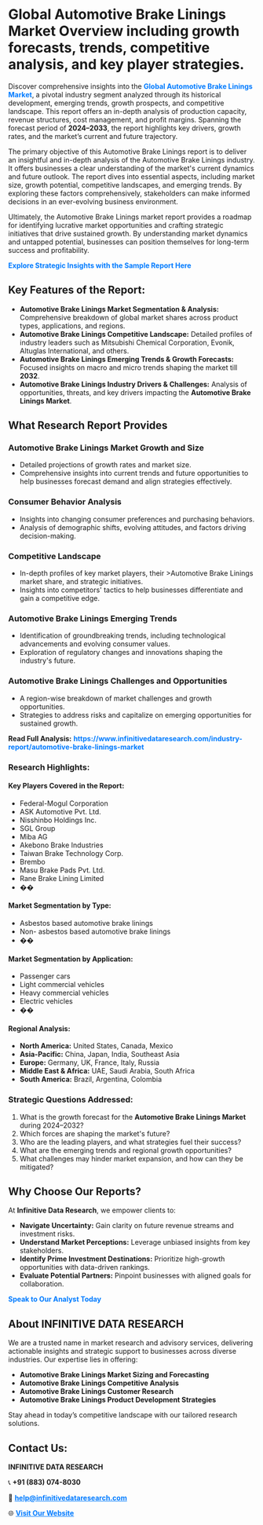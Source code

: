 <h1>Global Automotive Brake Linings Market Overview including growth forecasts, trends, competitive analysis, and key player strategies.</h1>
<p>
Discover comprehensive insights into the 
<a href="https://www.infinitivedataresearch.com/industry-report/automotive-brake-linings-market" rel="dofollow" style="color: #007BFF; text-decoration: none;"><strong>Global Automotive Brake Linings Market</strong></a>, a pivotal industry segment analyzed through its historical development, emerging trends, growth prospects, and competitive landscape. This report offers an in-depth analysis of production capacity, revenue structures, cost management, and profit margins. Spanning the forecast period of <strong>2024–2033</strong>, the report highlights key drivers, growth rates, and the market’s current and future trajectory.
</p>
<p>
The primary objective of this Automotive Brake Linings report is to deliver an insightful and in-depth analysis of the Automotive Brake Linings industry. It offers businesses a clear understanding of the market's current dynamics and future outlook. The report dives into essential aspects, including market size, growth potential, competitive landscapes, and emerging trends. By exploring these factors comprehensively, stakeholders can make informed decisions in an ever-evolving business environment.
</p>
<p>
Ultimately, the Automotive Brake Linings market report provides a roadmap for identifying lucrative market opportunities and crafting strategic initiatives that drive sustained growth. By understanding market dynamics and untapped potential, businesses can position themselves for long-term success and profitability.
</p>
<p>
<a href="https://www.infinitivedataresearch.com/request-sample/reportId=109247" style="color: #007BFF; text-decoration: none;"><strong>Explore Strategic Insights with the Sample Report Here</strong></a>
</p>

<h2>Key Features of the Report:</h2>
<ul>
<li><strong>Automotive Brake Linings Market Segmentation & Analysis:</strong> Comprehensive breakdown of global market shares across product types, applications, and regions.</li>
<li><strong>Automotive Brake Linings Competitive Landscape:</strong> Detailed profiles of industry leaders such as Mitsubishi Chemical Corporation, Evonik, Altuglas International, and others.</li>
<li><strong>Automotive Brake Linings Emerging Trends & Growth Forecasts:</strong> Focused insights on macro and micro trends shaping the market till <strong>2032</strong>.</li>
<li><strong>Automotive Brake Linings Industry Drivers & Challenges:</strong> Analysis of opportunities, threats, and key drivers impacting the <strong>Automotive Brake Linings Market</strong>.</li>
</ul>

<h2>What Research Report Provides</h2>
<h3>Automotive Brake Linings Market Growth and Size</h3>
<ul>
<li>Detailed projections of growth rates and market size.</li>
<li>Comprehensive insights into current trends and future opportunities to help businesses forecast demand and align strategies effectively.</li>
</ul>

<h3>Consumer Behavior Analysis</h3>
<ul>
<li>Insights into changing consumer preferences and purchasing behaviors.</li>
<li>Analysis of demographic shifts, evolving attitudes, and factors driving decision-making.</li>
</ul>

<h3>Competitive Landscape</h3>
<ul>
<li>In-depth profiles of key market players, their >Automotive Brake Linings market share, and strategic initiatives.</li>
<li>Insights into competitors' tactics to help businesses differentiate and gain a competitive edge.</li>
</ul>

<h3>Automotive Brake Linings Emerging Trends</h3>
<ul>
<li>Identification of groundbreaking trends, including technological advancements and evolving consumer values.</li>
<li>Exploration of regulatory changes and innovations shaping the industry's future.</li>
</ul>

<h3>Automotive Brake Linings Challenges and Opportunities</h3>
<ul>
<li>A region-wise breakdown of market challenges and growth opportunities.</li>
<li>Strategies to address risks and capitalize on emerging opportunities for sustained growth.</li>
</ul>
<p><strong>Read Full Analysis:</strong> <a href="https://www.infinitivedataresearch.com/industry-report/automotive-brake-linings-market" rel="dofollow" style="color: #007BFF; text-decoration: none;"><strong>https://www.infinitivedataresearch.com/industry-report/automotive-brake-linings-market</strong></a></p>
<h3>Research Highlights:</h3>
<h4>Key Players Covered in the Report:</h4>
<ul><li>Federal-Mogul Corporation</li><li>ASK Automotive Pvt. Ltd.</li><li>Nisshinbo Holdings Inc.</li><li>SGL Group</li><li>Miba AG</li><li>Akebono Brake Industries</li><li>Taiwan Brake Technology Corp.</li><li>Brembo</li><li>Masu Brake Pads Pvt. Ltd.</li><li>Rane Brake Lining Limited</li><li>��</li></ul>
<h4>Market Segmentation by Type:</h4>
<ul><li>Asbestos based automotive brake linings</li><li>Non- asbestos based automotive brake linings</li><li>��</li></ul>
<h4>Market Segmentation by Application:</h4>
<ul><li>Passenger cars</li><li>Light commercial vehicles</li><li>Heavy commercial vehicles</li><li>Electric vehicles</li><li>��</li></ul>

<h4>Regional Analysis:</h4>
<ul>
<li><strong>North America:</strong> United States, Canada, Mexico</li>
<li><strong>Asia-Pacific:</strong> China, Japan, India, Southeast Asia</li>
<li><strong>Europe:</strong> Germany, UK, France, Italy, Russia</li>
<li><strong>Middle East & Africa:</strong> UAE, Saudi Arabia, South Africa</li>
<li><strong>South America:</strong> Brazil, Argentina, Colombia</li>
</ul>

<h3>Strategic Questions Addressed:</h3>
<ol>
<li>What is the growth forecast for the <strong>Automotive Brake Linings Market</strong> during 2024–2032?</li>
<li>Which forces are shaping the market's future?</li>
<li>Who are the leading players, and what strategies fuel their success?</li>
<li>What are the emerging trends and regional growth opportunities?</li>
<li>What challenges may hinder market expansion, and how can they be mitigated?</li>
</ol>

<h2>Why Choose Our Reports?</h2>
<p>At <strong>Infinitive Data Research</strong>, we empower clients to:</p>
<ul>
<li><strong>Navigate Uncertainty:</strong> Gain clarity on future revenue streams and investment risks.</li>
<li><strong>Understand Market Perceptions:</strong> Leverage unbiased insights from key stakeholders.</li>
<li><strong>Identify Prime Investment Destinations:</strong> Prioritize high-growth opportunities with data-driven rankings.</li>
<li><strong>Evaluate Potential Partners:</strong> Pinpoint businesses with aligned goals for collaboration.</li>
</ul>
<p><a href="https://www.infinitivedataresearch.com/industry-report/automotive-brake-linings-market" rel="dofollow" style="color: #007BFF; text-decoration: none;"><strong>Speak to Our Analyst Today</strong></a></p>

<h2>About INFINITIVE DATA RESEARCH</h2>
<p>We are a trusted name in market research and advisory services, delivering actionable insights and strategic support to businesses across diverse industries. Our expertise lies in offering:</p>
<ul>
<li><strong>Automotive Brake Linings Market Sizing and Forecasting</strong></li>
<li><strong>Automotive Brake Linings Competitive Analysis</strong></li>
<li><strong>Automotive Brake Linings Customer Research</strong></li>
<li><strong>Automotive Brake Linings Product Development Strategies</strong></li>
</ul>
<p>Stay ahead in today’s competitive landscape with our tailored research solutions.</p>

<h2>Contact Us:</h2>
<p><strong>INFINITIVE DATA RESEARCH</strong></p>
<p>📞 <strong>+91 (883) 074-8030</strong></p>
<p>📧 <strong><a href="mailto:help@infinitivedataresearch.com" style="color: #007BFF;">help@infinitivedataresearch.com</a></strong></p>
<p>🌐 <strong><a href="https://www.infinitivedataresearch.com" rel="dofollow" style="color: #007BFF;">Visit Our Website</a></strong></p>